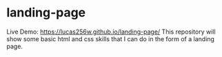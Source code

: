 # landing-page
Live Demo: https://lucas256w.github.io/landing-page/
This repository will show some basic html and css skills that I can do in the form of a landing page.
